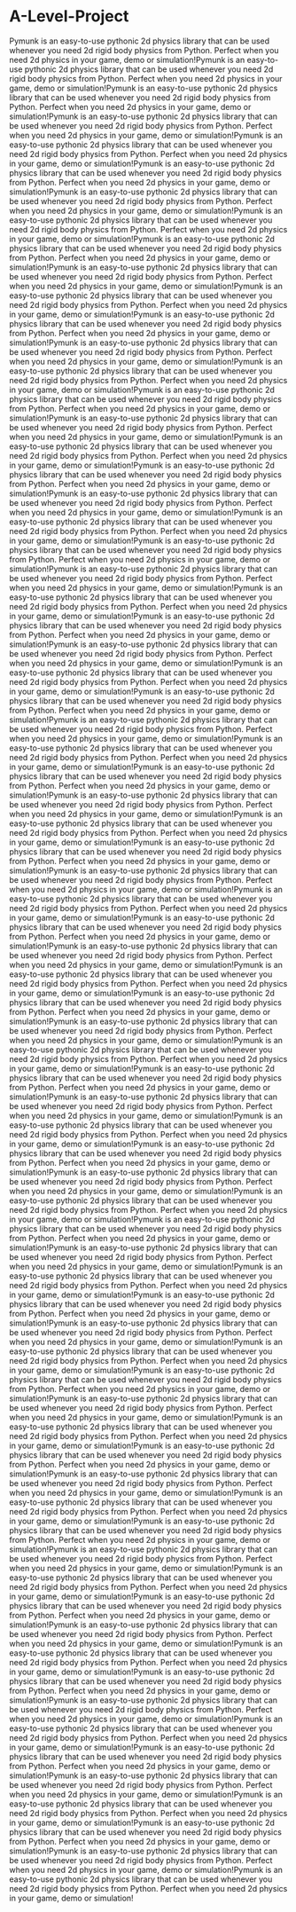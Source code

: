 # A-Level-Project
Pymunk is an easy-to-use pythonic 2d physics library that can be used whenever you need 2d rigid body physics from Python. Perfect when you need 2d physics in your game, demo or simulation!Pymunk is an easy-to-use pythonic 2d physics library that can be used whenever you need 2d rigid body physics from Python. Perfect when you need 2d physics in your game, demo or simulation!Pymunk is an easy-to-use pythonic 2d physics library that can be used whenever you need 2d rigid body physics from Python. Perfect when you need 2d physics in your game, demo or simulation!Pymunk is an easy-to-use pythonic 2d physics library that can be used whenever you need 2d rigid body physics from Python. Perfect when you need 2d physics in your game, demo or simulation!Pymunk is an easy-to-use pythonic 2d physics library that can be used whenever you need 2d rigid body physics from Python. Perfect when you need 2d physics in your game, demo or simulation!Pymunk is an easy-to-use pythonic 2d physics library that can be used whenever you need 2d rigid body physics from Python. Perfect when you need 2d physics in your game, demo or simulation!Pymunk is an easy-to-use pythonic 2d physics library that can be used whenever you need 2d rigid body physics from Python. Perfect when you need 2d physics in your game, demo or simulation!Pymunk is an easy-to-use pythonic 2d physics library that can be used whenever you need 2d rigid body physics from Python. Perfect when you need 2d physics in your game, demo or simulation!Pymunk is an easy-to-use pythonic 2d physics library that can be used whenever you need 2d rigid body physics from Python. Perfect when you need 2d physics in your game, demo or simulation!Pymunk is an easy-to-use pythonic 2d physics library that can be used whenever you need 2d rigid body physics from Python. Perfect when you need 2d physics in your game, demo or simulation!Pymunk is an easy-to-use pythonic 2d physics library that can be used whenever you need 2d rigid body physics from Python. Perfect when you need 2d physics in your game, demo or simulation!Pymunk is an easy-to-use pythonic 2d physics library that can be used whenever you need 2d rigid body physics from Python. Perfect when you need 2d physics in your game, demo or simulation!Pymunk is an easy-to-use pythonic 2d physics library that can be used whenever you need 2d rigid body physics from Python. Perfect when you need 2d physics in your game, demo or simulation!Pymunk is an easy-to-use pythonic 2d physics library that can be used whenever you need 2d rigid body physics from Python. Perfect when you need 2d physics in your game, demo or simulation!Pymunk is an easy-to-use pythonic 2d physics library that can be used whenever you need 2d rigid body physics from Python. Perfect when you need 2d physics in your game, demo or simulation!Pymunk is an easy-to-use pythonic 2d physics library that can be used whenever you need 2d rigid body physics from Python. Perfect when you need 2d physics in your game, demo or simulation!Pymunk is an easy-to-use pythonic 2d physics library that can be used whenever you need 2d rigid body physics from Python. Perfect when you need 2d physics in your game, demo or simulation!Pymunk is an easy-to-use pythonic 2d physics library that can be used whenever you need 2d rigid body physics from Python. Perfect when you need 2d physics in your game, demo or simulation!Pymunk is an easy-to-use pythonic 2d physics library that can be used whenever you need 2d rigid body physics from Python. Perfect when you need 2d physics in your game, demo or simulation!Pymunk is an easy-to-use pythonic 2d physics library that can be used whenever you need 2d rigid body physics from Python. Perfect when you need 2d physics in your game, demo or simulation!Pymunk is an easy-to-use pythonic 2d physics library that can be used whenever you need 2d rigid body physics from Python. Perfect when you need 2d physics in your game, demo or simulation!Pymunk is an easy-to-use pythonic 2d physics library that can be used whenever you need 2d rigid body physics from Python. Perfect when you need 2d physics in your game, demo or simulation!Pymunk is an easy-to-use pythonic 2d physics library that can be used whenever you need 2d rigid body physics from Python. Perfect when you need 2d physics in your game, demo or simulation!Pymunk is an easy-to-use pythonic 2d physics library that can be used whenever you need 2d rigid body physics from Python. Perfect when you need 2d physics in your game, demo or simulation!Pymunk is an easy-to-use pythonic 2d physics library that can be used whenever you need 2d rigid body physics from Python. Perfect when you need 2d physics in your game, demo or simulation!Pymunk is an easy-to-use pythonic 2d physics library that can be used whenever you need 2d rigid body physics from Python. Perfect when you need 2d physics in your game, demo or simulation!Pymunk is an easy-to-use pythonic 2d physics library that can be used whenever you need 2d rigid body physics from Python. Perfect when you need 2d physics in your game, demo or simulation!Pymunk is an easy-to-use pythonic 2d physics library that can be used whenever you need 2d rigid body physics from Python. Perfect when you need 2d physics in your game, demo or simulation!Pymunk is an easy-to-use pythonic 2d physics library that can be used whenever you need 2d rigid body physics from Python. Perfect when you need 2d physics in your game, demo or simulation!Pymunk is an easy-to-use pythonic 2d physics library that can be used whenever you need 2d rigid body physics from Python. Perfect when you need 2d physics in your game, demo or simulation!Pymunk is an easy-to-use pythonic 2d physics library that can be used whenever you need 2d rigid body physics from Python. Perfect when you need 2d physics in your game, demo or simulation!Pymunk is an easy-to-use pythonic 2d physics library that can be used whenever you need 2d rigid body physics from Python. Perfect when you need 2d physics in your game, demo or simulation!Pymunk is an easy-to-use pythonic 2d physics library that can be used whenever you need 2d rigid body physics from Python. Perfect when you need 2d physics in your game, demo or simulation!Pymunk is an easy-to-use pythonic 2d physics library that can be used whenever you need 2d rigid body physics from Python. Perfect when you need 2d physics in your game, demo or simulation!Pymunk is an easy-to-use pythonic 2d physics library that can be used whenever you need 2d rigid body physics from Python. Perfect when you need 2d physics in your game, demo or simulation!Pymunk is an easy-to-use pythonic 2d physics library that can be used whenever you need 2d rigid body physics from Python. Perfect when you need 2d physics in your game, demo or simulation!Pymunk is an easy-to-use pythonic 2d physics library that can be used whenever you need 2d rigid body physics from Python. Perfect when you need 2d physics in your game, demo or simulation!Pymunk is an easy-to-use pythonic 2d physics library that can be used whenever you need 2d rigid body physics from Python. Perfect when you need 2d physics in your game, demo or simulation!Pymunk is an easy-to-use pythonic 2d physics library that can be used whenever you need 2d rigid body physics from Python. Perfect when you need 2d physics in your game, demo or simulation!Pymunk is an easy-to-use pythonic 2d physics library that can be used whenever you need 2d rigid body physics from Python. Perfect when you need 2d physics in your game, demo or simulation!Pymunk is an easy-to-use pythonic 2d physics library that can be used whenever you need 2d rigid body physics from Python. Perfect when you need 2d physics in your game, demo or simulation!Pymunk is an easy-to-use pythonic 2d physics library that can be used whenever you need 2d rigid body physics from Python. Perfect when you need 2d physics in your game, demo or simulation!Pymunk is an easy-to-use pythonic 2d physics library that can be used whenever you need 2d rigid body physics from Python. Perfect when you need 2d physics in your game, demo or simulation!Pymunk is an easy-to-use pythonic 2d physics library that can be used whenever you need 2d rigid body physics from Python. Perfect when you need 2d physics in your game, demo or simulation!Pymunk is an easy-to-use pythonic 2d physics library that can be used whenever you need 2d rigid body physics from Python. Perfect when you need 2d physics in your game, demo or simulation!Pymunk is an easy-to-use pythonic 2d physics library that can be used whenever you need 2d rigid body physics from Python. Perfect when you need 2d physics in your game, demo or simulation!Pymunk is an easy-to-use pythonic 2d physics library that can be used whenever you need 2d rigid body physics from Python. Perfect when you need 2d physics in your game, demo or simulation!Pymunk is an easy-to-use pythonic 2d physics library that can be used whenever you need 2d rigid body physics from Python. Perfect when you need 2d physics in your game, demo or simulation!Pymunk is an easy-to-use pythonic 2d physics library that can be used whenever you need 2d rigid body physics from Python. Perfect when you need 2d physics in your game, demo or simulation!Pymunk is an easy-to-use pythonic 2d physics library that can be used whenever you need 2d rigid body physics from Python. Perfect when you need 2d physics in your game, demo or simulation!Pymunk is an easy-to-use pythonic 2d physics library that can be used whenever you need 2d rigid body physics from Python. Perfect when you need 2d physics in your game, demo or simulation!Pymunk is an easy-to-use pythonic 2d physics library that can be used whenever you need 2d rigid body physics from Python. Perfect when you need 2d physics in your game, demo or simulation!Pymunk is an easy-to-use pythonic 2d physics library that can be used whenever you need 2d rigid body physics from Python. Perfect when you need 2d physics in your game, demo or simulation!Pymunk is an easy-to-use pythonic 2d physics library that can be used whenever you need 2d rigid body physics from Python. Perfect when you need 2d physics in your game, demo or simulation!Pymunk is an easy-to-use pythonic 2d physics library that can be used whenever you need 2d rigid body physics from Python. Perfect when you need 2d physics in your game, demo or simulation!Pymunk is an easy-to-use pythonic 2d physics library that can be used whenever you need 2d rigid body physics from Python. Perfect when you need 2d physics in your game, demo or simulation!Pymunk is an easy-to-use pythonic 2d physics library that can be used whenever you need 2d rigid body physics from Python. Perfect when you need 2d physics in your game, demo or simulation!Pymunk is an easy-to-use pythonic 2d physics library that can be used whenever you need 2d rigid body physics from Python. Perfect when you need 2d physics in your game, demo or simulation!Pymunk is an easy-to-use pythonic 2d physics library that can be used whenever you need 2d rigid body physics from Python. Perfect when you need 2d physics in your game, demo or simulation!Pymunk is an easy-to-use pythonic 2d physics library that can be used whenever you need 2d rigid body physics from Python. Perfect when you need 2d physics in your game, demo or simulation!Pymunk is an easy-to-use pythonic 2d physics library that can be used whenever you need 2d rigid body physics from Python. Perfect when you need 2d physics in your game, demo or simulation!Pymunk is an easy-to-use pythonic 2d physics library that can be used whenever you need 2d rigid body physics from Python. Perfect when you need 2d physics in your game, demo or simulation!Pymunk is an easy-to-use pythonic 2d physics library that can be used whenever you need 2d rigid body physics from Python. Perfect when you need 2d physics in your game, demo or simulation!Pymunk is an easy-to-use pythonic 2d physics library that can be used whenever you need 2d rigid body physics from Python. Perfect when you need 2d physics in your game, demo or simulation!Pymunk is an easy-to-use pythonic 2d physics library that can be used whenever you need 2d rigid body physics from Python. Perfect when you need 2d physics in your game, demo or simulation!Pymunk is an easy-to-use pythonic 2d physics library that can be used whenever you need 2d rigid body physics from Python. Perfect when you need 2d physics in your game, demo or simulation!Pymunk is an easy-to-use pythonic 2d physics library that can be used whenever you need 2d rigid body physics from Python. Perfect when you need 2d physics in your game, demo or simulation!Pymunk is an easy-to-use pythonic 2d physics library that can be used whenever you need 2d rigid body physics from Python. Perfect when you need 2d physics in your game, demo or simulation!Pymunk is an easy-to-use pythonic 2d physics library that can be used whenever you need 2d rigid body physics from Python. Perfect when you need 2d physics in your game, demo or simulation!Pymunk is an easy-to-use pythonic 2d physics library that can be used whenever you need 2d rigid body physics from Python. Perfect when you need 2d physics in your game, demo or simulation!Pymunk is an easy-to-use pythonic 2d physics library that can be used whenever you need 2d rigid body physics from Python. Perfect when you need 2d physics in your game, demo or simulation!Pymunk is an easy-to-use pythonic 2d physics library that can be used whenever you need 2d rigid body physics from Python. Perfect when you need 2d physics in your game, demo or simulation!Pymunk is an easy-to-use pythonic 2d physics library that can be used whenever you need 2d rigid body physics from Python. Perfect when you need 2d physics in your game, demo or simulation!Pymunk is an easy-to-use pythonic 2d physics library that can be used whenever you need 2d rigid body physics from Python. Perfect when you need 2d physics in your game, demo or simulation!
